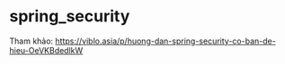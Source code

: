 # spring_security
Tham khảo: https://viblo.asia/p/huong-dan-spring-security-co-ban-de-hieu-OeVKBdedlkW
